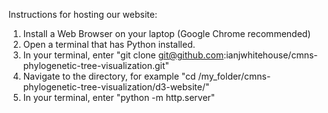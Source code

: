 Instructions for hosting our website:
1. Install a Web Browser on your laptop (Google Chrome recommended)
2. Open a terminal that has Python installed.
3. In your terminal, enter "git clone git@github.com:ianjwhitehouse/cmns-phylogenetic-tree-visualization.git"
4. Navigate to the directory, for example "cd /my_folder/cmns-phylogenetic-tree-visualization/d3-website/"
5. In your terminal, enter "python -m http.server"
